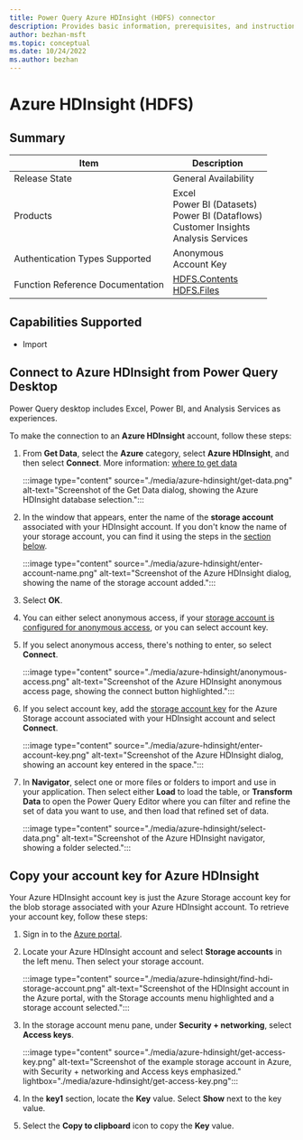 ```yaml
---
title: Power Query Azure HDInsight (HDFS) connector
description: Provides basic information, prerequisites, and instructions on how to connect to Azure HDInsight, along with native query folding instructions and troubleshooting tips.
author: bezhan-msft
ms.topic: conceptual
ms.date: 10/24/2022
ms.author: bezhan
---
```


# Azure HDInsight (HDFS)

## Summary

| Item | Description |
| ---- | ----------- |
| Release State | General Availability |
| Products | Excel<br/>Power BI (Datasets)<br/>Power BI (Dataflows)<br/>Customer Insights <br/>Analysis Services |
| Authentication Types Supported | Anonymous<br/>Account Key |
| Function Reference Documentation | [HDFS.Contents](/powerquery-m/hdfs-contents)<br/>[HDFS.Files](/powerquery-m/hdfs-files) |

## Capabilities Supported

- Import

## Connect to Azure HDInsight from Power Query Desktop

Power Query desktop includes Excel, Power BI, and Analysis Services as experiences.

To make the connection to an **Azure HDInsight** account, follow these steps:

1. From **Get Data**, select the **Azure** category, select **Azure HDInsight**, and then select **Connect**. More information: [where to get data](../where-to-get-data.md)

   :::image type="content" source="./media/azure-hdinsight/get-data.png" alt-text="Screenshot of the Get Data dialog, showing the Azure HDInsight database selection.":::

1. In the window that appears, enter the name of the **storage account** associated with your HDInsight account. If you don't know the name of your storage account, you can find it using the steps in the [section below](#copy-your-account-key-for-azure-hdinsight).

   :::image type="content" source="./media/azure-hdinsight/enter-account-name.png" alt-text="Screenshot of the Azure HDInsight dialog, showing the name of the storage account added.":::

1. Select **OK**.

1. You can either select anonymous access, if your [storage account is configured for anonymous access](/azure/storage/blobs/anonymous-read-access-configure), or you can select account key.

1. If you select anonymous access, there's nothing to enter, so select **Connect**.

   :::image type="content" source="./media/azure-hdinsight/anonymous-access.png" alt-text="Screenshot of the Azure HDInsight anonymous access page, showing the connect button highlighted.":::

1. If you select account key, add the [storage account key](#copy-your-account-key-for-azure-hdinsight) for the Azure Storage account associated with your HDInsight account and select **Connect**.

   :::image type="content" source="./media/azure-hdinsight/enter-account-key.png" alt-text="Screenshot of the Azure HDInsight dialog, showing an account key entered in the space.":::

1. In **Navigator**, select one or more files or folders to import and use in your application. Then select either **Load** to load the table, or **Transform Data** to open the Power Query Editor where you can filter and refine the set of data you want to use, and then load that refined set of data.

   :::image type="content" source="./media/azure-hdinsight/select-data.png" alt-text="Screenshot of the Azure HDInsight navigator, showing a folder selected.":::

## Copy your account key for Azure HDInsight

Your Azure HDInsight account key is just the Azure Storage account key for the blob storage associated with your Azure HDInsight account. To retrieve your account key, follow these steps:

1. Sign in to the [Azure portal](https://portal.azure.com/).

1. Locate your Azure HDInsight account and select **Storage accounts** in the left menu. Then select your storage account.

   :::image type="content" source="./media/azure-hdinsight/find-hdi-storage-account.png" alt-text="Screenshot of the HDInsight account in the Azure portal, with the Storage accounts menu highlighted and a storage account selected.":::

1. In the storage account menu pane, under **Security + networking**, select **Access keys**.

   :::image type="content" source="./media/azure-hdinsight/get-access-key.png" alt-text="Screenshot of the example storage account in Azure, with Security + networking and Access keys emphasized." lightbox="./media/azure-hdinsight/get-access-key.png":::

1. In the **key1** section, locate the **Key** value. Select **Show** next to the key value.

1. Select the **Copy to clipboard** icon to copy the **Key** value.
